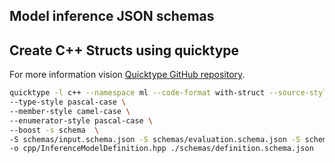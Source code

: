 ## Model inference JSON schemas


## Create C++ Structs using quicktype

For more information vision [Quicktype GitHub repository](https://github.com/quicktype/quicktype). 

```bash
quicktype -l c++ --namespace ml --code-format with-struct --source-style single-source \
--type-style pascal-case \
--member-style camel-case \
--enumerator-style pascal-case \
--boost -s schema  \
-S schemas/input.schema.json -S schemas/evaluation.schema.json -S schemas/preprocessing.schema.json \
-o cpp/InferenceModelDefinition.hpp ./schemas/definition.schema.json
```
